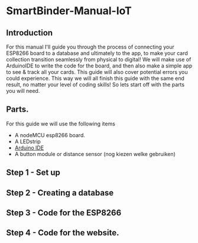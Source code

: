 # SmartBinder-Manual-IoT

## Introduction 
For this manual I'll guide you through the process of connecting your ESP8266 board to a database and ultimately to the app, to make your card collection transition seamlessly from physical to digital! We will make use of ArduinoIDE to write the code for the board, and then also make a simple app to see & track all your cards. This guide will also cover potential errors you could experience. This way we will all finish this guide with the same end result, no matter your level of coding skills! So lets start off with the parts you will need. 

## Parts. 
For this guide we will use the following items
- A nodeMCU esp8266 board.
- A LEDstrip
- [Arduino IDE](https://www.arduino.cc/en/software)
- A button module or distance sensor (nog kiezen welke gebruiken)

## Step 1 - Set up 


## Step 2 - Creating a database


## Step 3 - Code for the ESP8266


## Step 4 - Code for the website.
